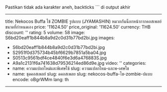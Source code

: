 Pastikan tidak ada karakter aneh, backticks ``` di output akhir

---
title: Nekocos Buffa ไข้ ZOMBIE รูปแบบ (JYAMASHIN) หมวกกันน็อกหน้ากากคอสเพลย์ขนาดที่กําหนดเอง
price: '11624.50'
price_original: '11624.50'
currency: THB
discount: ''
rating: 5
volume: 58
image: S6bd20eaff1b844b8a9d2c0d31b77bd2bi.jpg
images:
  - S6bd20eaff1b844b8a9d2c0d31b77bd2bi.jpg
  - S2951f0d375734b45bf6629b7851a5ba04.jpg
  - S0513c9561bdf4ce4840f6e3d6a476883S.jpg
  - A9a1c2131f6a741638d79536214ed86d9e.jpg
video: ''
categories:
  - name: ความแปลกใหม่และพิเศษใช้
    slug: ความแปลกใหม-และพ-เศษใช
  - name: ชุดคอสเพลย์
    slug: ดคอสเพลย
slug: nekocos-buffa-ไข-zombie-ปแบบ
encode: oBgrWMm
lang: th
---